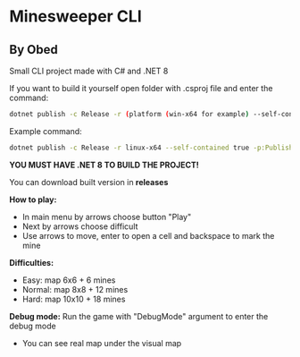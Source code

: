 # Minesweeper CLI
## By Obed

Small CLI project made with C# and .NET 8

If you want to build it yourself open folder with .csproj file and enter the command:

```bash
dotnet publish -c Release -r (platform (win-x64 for example) --self-contained (true/false) -p:PublishSingleFile=(true/false)
```

Example command:

```bash
dotnet publish -c Release -r linux-x64 --self-contained true -p:PublishSingleFile=true
```

**YOU MUST HAVE .NET 8 TO BUILD THE PROJECT!**

You can download built version in **releases**

**How to play:**
- In main menu by arrows choose button "Play"
- Next by arrows choose difficult
- Use arrows to move, enter to open a cell and backspace to mark the mine

**Difficulties:**
- Easy: map 6x6 + 6 mines
- Normal: map 8x8 + 12 mines
- Hard: map 10x10 + 18 mines

**Debug mode:**
Run the game with "DebugMode" argument to enter the debug mode
- You can see real map under the visual map
